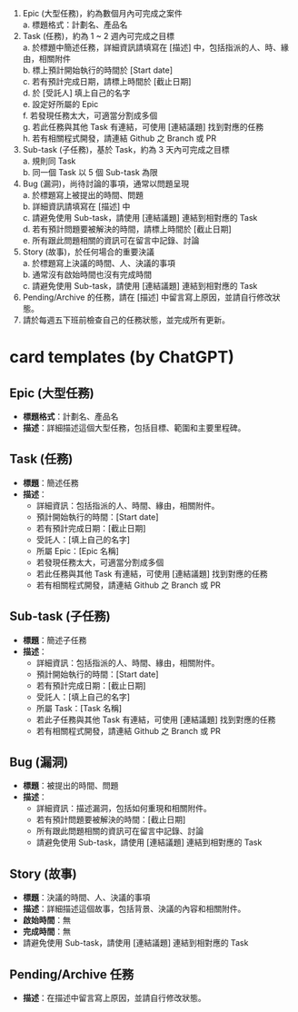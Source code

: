 1. Epic (大型任務)，約為數個月內可完成之案件  
   a. 標題格式：計劃名、產品名  
2. Task (任務)，約為 1 ~ 2 週內可完成之目標  
   a. 於標題中簡述任務，詳細資訊請填寫在 [描述] 中，包括指派的人、時、緣由，相關附件  
   b. 標上預計開始執行的時間於 [Start date]  
   c. 若有預計完成日期，請標上時間於 [截止日期]  
   d. 於 [受託人] 填上自己的名字  
   e. 設定好所屬的 Epic  
   f. 若發現任務太大，可適當分割成多個  
   g. 若此任務與其他 Task 有連結，可使用 [連結議題] 找到對應的任務  
   h. 若有相關程式開發，請連結 Github 之 Branch 或 PR  
3. Sub-task (子任務)，基於 Task，約為 3 天內可完成之目標  
   a. 規則同 Task  
   b. 同一個 Task 以 5 個 Sub-task 為限  
4. Bug (漏洞)，尚待討論的事項，通常以問題呈現  
   a. 於標題寫上被提出的時間、問題  
   b. 詳細資訊請填寫在 [描述] 中  
   c. 請避免使用 Sub-task，請使用 [連結議題] 連結到相對應的 Task  
   d. 若有預計問題要被解決的時間，請標上時間於 [截止日期]  
   e. 所有跟此問題相關的資訊可在留言中記錄、討論  
6. Story (故事)，於任何場合的重要決議  
   a. 於標題寫上決議的時間、人、決議的事項  
   b. 通常沒有啟始時間也沒有完成時間  
   c. 請避免使用 Sub-task，請使用 [連結議題] 連結到相對應的 Task  
8. Pending/Archive 的任務，請在 [描述] 中留言寫上原因，並請自行修改狀態。  
9. 請於每週五下班前檢查自己的任務狀態，並完成所有更新。  

# card templates (by ChatGPT)

## Epic (大型任務)
- **標題格式**：計劃名、產品名
- **描述**：詳細描述這個大型任務，包括目標、範圍和主要里程碑。

## Task (任務)
- **標題**：簡述任務
- **描述**：
  - 詳細資訊：包括指派的人、時間、緣由，相關附件。
  - 預計開始執行的時間：[Start date]
  - 若有預計完成日期：[截止日期]
  - 受託人：[填上自己的名字]
  - 所屬 Epic：[Epic 名稱]
  - 若發現任務太大，可適當分割成多個
  - 若此任務與其他 Task 有連結，可使用 [連結議題] 找到對應的任務
  - 若有相關程式開發，請連結 Github 之 Branch 或 PR

## Sub-task (子任務)
- **標題**：簡述子任務
- **描述**：
  - 詳細資訊：包括指派的人、時間、緣由，相關附件。
  - 預計開始執行的時間：[Start date]
  - 若有預計完成日期：[截止日期]
  - 受託人：[填上自己的名字]
  - 所屬 Task：[Task 名稱]
  - 若此子任務與其他 Task 有連結，可使用 [連結議題] 找到對應的任務
  - 若有相關程式開發，請連結 Github 之 Branch 或 PR

## Bug (漏洞)
- **標題**：被提出的時間、問題
- **描述**：
  - 詳細資訊：描述漏洞，包括如何重現和相關附件。
  - 若有預計問題要被解決的時間：[截止日期]
  - 所有跟此問題相關的資訊可在留言中記錄、討論
  - 請避免使用 Sub-task，請使用 [連結議題] 連結到相對應的 Task

## Story (故事)
- **標題**：決議的時間、人、決議的事項
- **描述**：詳細描述這個故事，包括背景、決議的內容和相關附件。
- **啟始時間**：無
- **完成時間**：無
- 請避免使用 Sub-task，請使用 [連結議題] 連結到相對應的 Task

## Pending/Archive 任務
- **描述**：在描述中留言寫上原因，並請自行修改狀態。
